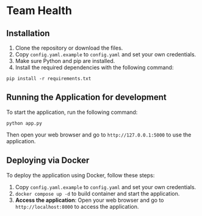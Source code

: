 # Team Health

## Installation

1. Clone the repository or download the files.
2. Copy `config.yaml.example` to `config.yaml` and set your own credentials.
3. Make sure Python and pip are installed.
4. Install the required dependencies with the following command:

```
pip install -r requirements.txt
```

## Running the Application for development

To start the application, run the following command:

```
python app.py
```

Then open your web browser and go to `http://127.0.0.1:5000` to use the application.

## Deploying via Docker

To deploy the application using Docker, follow these steps:

1. Copy `config.yaml.example` to `config.yaml` and set your own credentials.
2. `docker compose up -d` to build container and start the application.
3. **Access the application**:
   Open your web browser and go to `http://localhost:8000` to access the application.